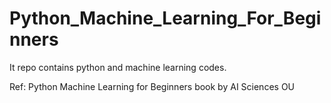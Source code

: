 # Python_Machine_Learning_For_Beginners

It repo contains python and machine learning codes.

Ref: Python Machine Learning for Beginners book by AI Sciences OU
